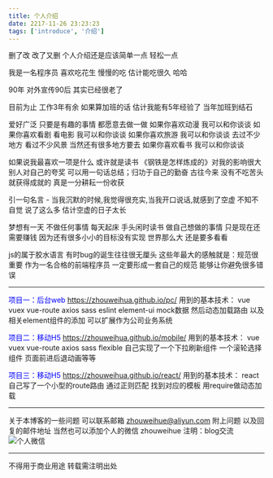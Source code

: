 ```yaml
---
title: 个人介绍
date: 2217-11-26 23:23:23
tags: ['introduce', '介绍']
---
```


删了改 改了又删 个人介绍还是应该简单一点 轻松一点

我是一名程序员 喜欢吃花生 慢慢的吃 估计能吃很久 哈哈

90年 对外宣传90后 其实已经很老了

目前为止 工作3年有余 如果算加班的话 估计我能有5年经验了 当年加班到结石

爱好广泛 只要是有趣的事情 都愿意去做一做
如果你喜欢动漫 我可以和你谈谈
如果你喜欢看剧 看电影 我可以和你谈谈
如果你喜欢旅游 我可以和你谈谈 去过不少地方 看过不少风景 当然还有很多地方要去
如果你喜欢看书 我可以和你谈谈

如果说我最喜欢一项是什么 或许就是读书
《钢铁是怎样炼成的》对我的影响很大 别人对自己的夸奖 可以用一句话总结；归功于自己的勤奋 古往今来 没有不吃苦头就获得成就的 真是一分耕耘一份收获

引一句名言 - 当我沉默的时候,我觉得很充实,当我开口说话,就感到了空虚 
不知不自觉 说了这么多 估计空虚的日子太长

梦想有一天 不做任何事情 每天起床 手头闲时读书 做自己想做的事情
只是现在还需要赚钱 因为还有很多小小的目标没有实现 世界那么大 还是要多看看

js的属于胶水语言 有时bug的诞生往往很无厘头 
这些年最大的感触就是：规范很重要 作为一名合格的前端程序员 一定要形成一套自己的规范 能够让你避免很多错误

----------------

<font color="#0000FF">项目一：后台web https://zhouweihua.github.io/pc/</font> 
用到的基本技术： vue vuex vue-route axios sass eslint element-ui
mock数据 然后动态加载路由 以及相关element组件的添加 可以扩展作为公司业务系统

<font color="#0000FF">项目二：移动H5 https://zhouweihua.github.io/mobile/</font> 
用到的基本技术： vue vuex vue-route axios sass flexible
自己实现了一个下拉刷新组件 一个滚轮选择组件 页面前进后退动画等等

<font color="#0000FF">项目三：移动H5 https://zhouweihua.github.io/react/</font> 
用到的基本技术： react 自己写了一个小型的route路由 通过正则匹配 找到对应的模板 用require做动态加载

----------------

关于本博客的一些问题 可以联系邮箱 zhouweihue@aliyun.com 附上问题 以及回复的邮件地址
当然也可以添加个人的微信 zhouweihue 注明：blog交流
![个人微信](/0001-hello-world/myWeixin.jpg)

----------------
不得用于商业用途 转载需注明出处